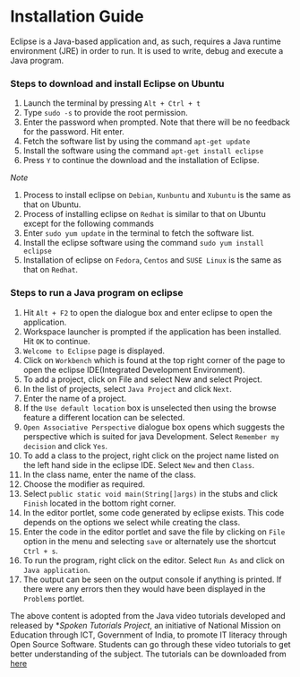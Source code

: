 # Installation Guide

Eclipse is a Java-based application and, as such, requires a Java runtime environment (JRE) in order to run. It is used to write, debug and execute a Java program.

### Steps to download and install Eclipse on Ubuntu

1. Launch the terminal by pressing `Alt + Ctrl + t`
2. Type `sudo -s` to provide the root permission.
3. Enter the password when prompted. Note that there will be no feedback for the password. Hit enter.
4. Fetch the software list by using the command `apt-get update`
5. Install the software using the command `apt-get install eclipse`
6. Press `Y` to continue the download and the installation of Eclipse.

*Note*

1. Process to install eclipse on `Debian`, `Kunbuntu` and `Xubuntu` is the same as that on Ubuntu.
2. Process of installing eclipse on `Redhat` is similar to that on Ubuntu except for the following commands
  1. Enter `sudo yum update` in the terminal to fetch the software list.
  2. Install the eclipse software using the command `sudo yum install eclipse`
3. Installation of eclipse on `Fedora`, `Centos` and `SUSE Linux` is the same as that on `Redhat`.


### Steps to run a Java program on eclipse

1. Hit `Alt + F2` to open the dialogue box and enter eclipse to open the application.
2. Workspace launcher is prompted if the application has been installed. Hit `OK` to continue.
3. `Welcome to Eclipse` page is displayed.
4. Click on `Workbench` which is found at the top right corner of the page to open the eclipse IDE(Integrated Development Environment).
5. To add a project, click on File and select New and select Project.
6. In the list of projects, select `Java Project` and click `Next`.
7. Enter the name of a project.
8. If the `Use default location` box is unselected then using the browse feature a different location can be selected.
9. `Open Associative Perspective` dialogue box opens which suggests the perspective which is suited for java Development. Select `Remember my decision` and click `Yes`.
10. To add a class to the project, right click on the project name listed on the left hand side in the eclipse IDE. Select `New` and then `Class`.
11. In the class name, enter the name of the class.
12. Choose the modifier as required.
13. Select `public static void main(String[]args)` in the stubs and click `Finish` located in the bottom right corner.
14. In the editor portlet, some code generated by eclipse exists. This code depends on the options we select while creating the class.
15. Enter the code in the editor portlet and save the file by clicking on `File` option in the menu and selecting `save` or alternately use the shortcut `Ctrl + s`.
16. To run the program, right click on the editor. Select `Run As` and click on `Java application`.
17. The output can be seen on the output console if anything is printed. If there were any errors then they would have been displayed in the `Problems` portlet.

The above content is adopted from the Java video tutorials developed and released by **Spoken Tutorials Project*, an initiative of National Mission on Education through ICT, Government of India, to promote IT literacy through Open Source Software. Students can go through these video tutorials to get better understanding of the subject. The tutorials can be downloaded from [here](http://files.spoken-tutorial.org/disc-source/java.zip)
